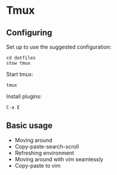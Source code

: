 # Tmux

## Configuring

Set up to use the suggested configuration:

```
cd dotfiles
stow tmux
```

Start tmux:

```
tmux
```

Install plugins:

```
C-a E
```


## Basic usage

* Moving around
* Copy-paste-search-scroll
* Refreshing environment
* Moving around with vim seamlessly
* Copy-paste to vim

